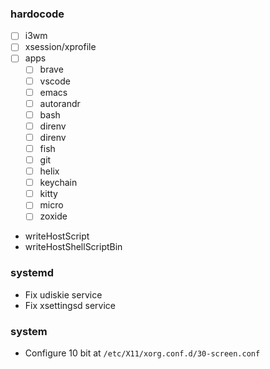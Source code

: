 ### hardocode

- [ ] i3wm
- [ ] xsession/xprofile
- [ ] apps
  - [ ] brave
  - [ ] vscode
  - [ ] emacs
  - [ ] autorandr
  - [ ] bash
  - [ ] direnv
  - [ ] direnv
  - [ ] fish
  - [ ] git
  - [ ] helix
  - [ ] keychain
  - [ ] kitty
  - [ ] micro
  - [ ] zoxide

- writeHostScript
- writeHostShellScriptBin

### systemd

- Fix udiskie service
- Fix xsettingsd service

### system

- Configure 10 bit at `/etc/X11/xorg.conf.d/30-screen.conf`
